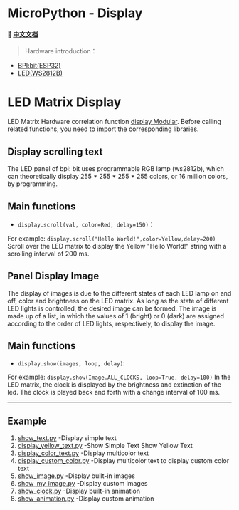 # MicroPython - Display 
#### 📖 [中文文档](https://github.com/aJantes/rolling_text/blob/master/readme.md)


> Hardware introduction：

- [BPI:bit(ESP32)](https://github.com/aJantes/introduce-bpi-bit/blob/master/readme.md)   
- [LED(WS2812B)](https://github.com/BPI-STEAM/BPI-BIT/blob/master/doc/WS2812B.pdf)



# LED Matrix Display
LED Matrix Hardware correlation function [display Modular](https://github.com/BPI-STEAM/MicroPython-Samples/blob/master/10.microbit/display.py). Before calling related functions, you need to import the corresponding libraries.
    
## **Display scrolling text**

The LED panel of  bpi: bit  uses programmable RGB lamp (ws2812b), which can theoretically display 255 * 255 * 255 * 255 colors, or 16 million colors, by programming.
## Main functions 

- `display.scroll(val, color=Red, delay=150)`：



For example: `display.scroll("Hello World!",color=Yellow,delay=200)` Scroll over the LED matrix to display the Yellow "Hello World!" string with a scrolling interval of 200 ms.




## **Panel Display Image**

The display of images is due to the different states of each LED lamp on and off, color and brightness on the LED matrix. As long as the state of different LED lights is controlled, the desired image can be formed. The image is made up of a list, in which the values of 1 (bright) or 0 (dark) are assigned according to the order of LED lights, respectively, to display the image.  

## Main functions
- `display.show(images, loop, delay)`:



For example: `display.show(Image.ALL_CLOCKS, loop=True, delay=100)`  In the LED matrix, the clock is displayed by the brightness and extinction of the led. The clock is played back and forth with a change interval of 100 ms.


---

## Example

1. [show_text.py](https://github.com/aJantes/MircoPython-led/blob/master/example/show_text.py)   -Display simple text
2. [display_yellow_text.py](https://github.com/aJantes/MircoPython-led/blob/master/example/display_yellow_text.py)   -Show Simple Text Show Yellow Text
3. [display_color_text.py](https://github.com/aJantes/MircoPython-led/blob/master/example/display_color_text.py)  -Display multicolor text
4. [display_custom_color.py](https://github.com/aJantes/MircoPython-led/blob/master/example/display_custom_color.py)  -Display multicolor text to display custom color text
5. [show_image.py](https://github.com/aJantes/MircoPython-led/blob/master/example/show_image.py)  -Display built-in images
6. [show_my_image.py](https://github.com/aJantes/MircoPython-led/blob/master/example/show_my_image.py)  -Display custom images
7. [show_clock.py](https://github.com/aJantes/MircoPython-led/blob/master/example/show_clock.py)  -Display built-in animation
8. [show_animation.py](https://github.com/aJantes/MircoPython-led/blob/master/example/show_animation.py)  -Display custom animation